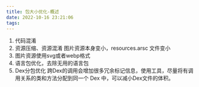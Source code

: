 ```yaml
---
title: 包大小优化-概述
date: 2022-10-16 23:21:06
tags:
---
```


1. 代码混淆
2. 资源压缩、资源混淆
图片资源本身变小，resources.arsc 文件变小
1. 图片资源使用svg或者webp格式
2. 语言包优化，去除无用的语言包
3. Dex分包优化
跨Dex的调用会增加很多冗余标记信息，使用工具，尽量将有调用关系的类和方法分配到同一个 Dex 中，可以减小Dex文件的体积。
